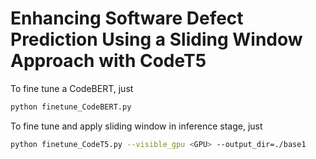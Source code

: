 # Enhancing Software Defect Prediction Using a Sliding Window Approach with CodeT5


To fine tune a CodeBERT, just
```bash
python finetune_CodeBERT.py
```
To fine tune and apply sliding window in inference stage, just
```bash
python finetune_CodeT5.py --visible_gpu <GPU> --output_dir=./base1
```